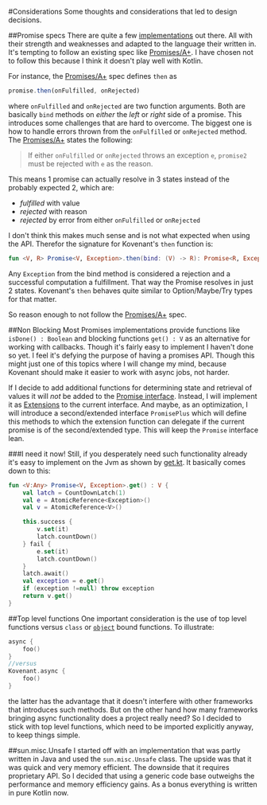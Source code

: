 #Considerations
Some thoughts and considerations that led to design decisions.

##Promise specs
There are quite a few [implementations](http://en.wikipedia.org/wiki/Futures_and_promises#List_of_implementations) out there. 
All with their strength and weaknesses and adapted to the language their written in. It's tempting to follow an 
existing spec like [Promises/A+](https://promisesaplus.com/). I have chosen not to follow this because I think it doesn't play
well with Kotlin. 

For instance, the [Promises/A+](https://promisesaplus.com/) spec defines `then` as
```js
promise.then(onFulfilled, onRejected)
```
where `onFulfilled` and `onRejected` are two function arguments. Both are basically `bind` methods on _either_ the 
 _left_ or _right_ side of a promise. This introduces some challenges that are hard to overcome. The biggest one is how
 to handle errors thrown from the `onFulfilled` or `onRejected` method. The [Promises/A+](https://promisesaplus.com/)
 states the following: 

>If either `onFulfilled` or `onRejected` throws an exception `e`, `promise2` must be rejected with `e` as the reason.

This means 1 promise can actually resolve in 3 states instead of the probably expected 2, which are:

* _fulfilled_ with value
* _rejected_ with reason
* _rejected_ by error from either `onFulfilled` or `onRejected`

I don't think this makes much sense and is not what expected when using the API. Therefor the signature for Kovenant's
`then` function is:
```kt
fun <V, R> Promise<V, Exception>.then(bind: (V) -> R): Promise<R, Exception>
```
Any `Exception` from the bind method is considered a rejection and a successful computation a fulfillment. That way 
the Promise resolves in just 2 states. Kovenant's `then` behaves quite similar to Option/Maybe/Try types for that matter.
 
So reason enough to not follow the [Promises/A+](https://promisesaplus.com/) spec. 

##Non Blocking
Most Promises implementations provide functions like `isDone() : Boolean` and blocking functions `get() : V` as an alternative for 
working with callbacks. Though it's fairly easy to implement I haven't done so yet. I feel it's defying the purpose 
of having a promises API. Though this might just one of this topics where I will change my mind, because Kovenant should 
make it easier to work with async jobs, not harder. 

If I decide to add additional functions for determining state and retrieval of values it will *not* be added to the
[Promise interface](https://github.com/mplatvoet/kovenant/blob/master/projects/core/src/main/kotlin/promises-api.kt). Instead, 
I will implement it as [Extensions](http://kotlinlang.org/docs/reference/extensions.html) to the current interface. And
maybe, as an optimization, I will introduce a second/extended interface `PromisePlus` which will define this methods to 
which the extension function can delegate if the current promise is of the second/extended type. This will keep the 
`Promise` interface lean. 

###I need it now!
Still, if you desperately need such functionality already it's easy to implement on the Jvm as shown by 
[get.kt](https://github.com/mplatvoet/kovenant/blob/master/projects/core/src/test/kotlin/examples/get.kt). It basically
 comes down to this:

```kt
fun <V:Any> Promise<V, Exception>.get() : V {
    val latch = CountDownLatch(1)
    val e = AtomicReference<Exception>()
    val v = AtomicReference<V>()

    this.success {
        v.set(it)
        latch.countDown()
    } fail {
        e.set(it)
        latch.countDown()
    }
    latch.await()
    val exception = e.get()
    if (exception !=null) throw exception
    return v.get()
}
```

##Top level functions
One important consideration is the use of top level functions versus `class` or 
[`object`](http://kotlinlang.org/docs/reference/object-declarations.html#object-declarations) bound functions. To
illustrate:
```kt
async {
    foo()
}
//versus
Kovenant.async {
    foo()
}
```
the latter has the advantage that it doesn't interfere with other frameworks that introduces such methods. But on the other
hand how many frameworks bringing async functionality does a project really need? So I decided to stick with top level
functions, which need to be imported explicitly anyway, to keep things simple.

##sun.misc.Unsafe
I started off with an implementation that was partly written in Java and used the `sun.misc.Unsafe` class. The upside
was that it was quick and very memory efficient. The downside that it requires proprietary API. So I decided that
using a generic code base outweighs the performance and memory efficiency gains. As a bonus everything is written in 
pure Kotlin now.